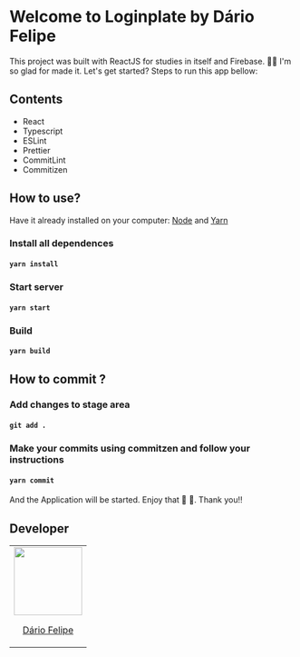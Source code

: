 # Welcome to Loginplate by Dário Felipe

This project was built with ReactJS for studies in itself and Firebase. 🚀🤩
I'm so glad for made it. Let's get started? Steps to run this app bellow:

## Contents
* React
* Typescript
* ESLint
* Prettier
* CommitLint
* Commitizen

## How to use?

Have it already installed on your computer: [Node](https://nodejs.org/en/download/) and [Yarn](https://classic.yarnpkg.com/)

### Install all dependences
#### `yarn install`

### Start server
#### `yarn start`

### Build
#### `yarn build`

## How to commit ?

### Add changes to stage area
#### `git add .`

### Make your commits using commitzen and follow your instructions
#### `yarn commit`

And the Application will be started. Enjoy that 🎉 🚀. Thank you!!

## Developer
<table>
  <tr>
    <td>
      <a href="https://github.com/Dario-Felipe">
      <img src="https://avatars.githubusercontent.com/u/59899974?v=4" width=120>
        <p align="center">Dário Felipe</p>
      </a>
    </td>
</table>
